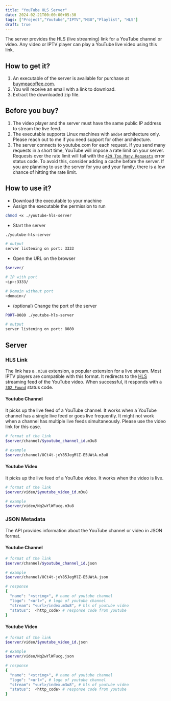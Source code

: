 ```yaml
---
title: "YouTube HLS Server"
date: 2024-02-21T00:00:00+05:30
tags: ["Project","Youtube","IPTV","M3U","Playlist", "HLS"]
draft: true
---
```


The server provides the HLS (live streaming) link for a YouTube channel or video. Any video or IPTV player can play a YouTube live video using this link.

## How to get it?
1. An executable of the server is available for purchase at [buymeacoffee.com](https://www.buymeacoffee.com/abskmj/e/223409).
2. You will receive an email with a link to download.
3. Extract the downloaded zip file.

## Before you buy?
1. The video player and the server must have the same public IP address to stream the live feed.
2. The executable supports Linux machines with `amd64` architecture only. Please reach out to me if you need support for other architecture.
3. The server connects to youtube.com for each request. If you send many requests in a short time, YouTube will impose a rate limit on your server. Requests over the rate limit will fail with the [`429 Too Many Requests`](https://developer.mozilla.org/en-US/docs/Web/HTTP/Status/429) error status code. To avoid this, consider adding a cache before the server. If you are planning to use the server for you and your family, there is a low chance of hitting the rate limit.

## How to use it?
- Download the executable to your machine
- Assign the executable the permission to run 
```bash
chmod +x ./youtube-hls-server
```

- Start the server
```bash
./youtube-hls-server

# output
server listening on port: 3333
```

- Open the URL on the browser
```bash
$server/

# IP with port
<ip>:3333/

# Domain without port
<domain>/
```

- (optional) Change the port of the server
```bash
PORT=8080 ./youtube-hls-server

# output
server listening on port: 8080
``` 

## Server
### HLS Link
The link has a `.m3u8` extension, a popular extension for a live stream. Most IPTV players are compatible with this format. It redirects to the [HLS](https://en.wikipedia.org/wiki/HTTP_Live_Streaming) streaming feed of the YouTube video. When successful, it responds with a [`302 Found`](https://developer.mozilla.org/en-US/docs/Web/HTTP/Status/302) status code.

#### Youtube Channel
It picks up the live feed of a YouTube channel. It works when a YouTube channel has a single live feed or goes live frequently. It might not work when a channel has multiple live feeds simultaneously. Please use the video link for this case.

```bash
# format of the link
$server/channel/$youtube_channel_id.m3u8

# example
$server/channel/UCt4t-jeY85JegMlZ-E5UWtA.m3u8
```
#### Youtube Video
It picks up the live feed of a YouTube video. It works when the video is live.

```bash
# format of the link
$server/video/$youtube_video_id.m3u8

# example
$server/video/Nq2wYlWFucg.m3u8
```

### JSON Metadata
The API provides information about the YouTube channel or video in JSON format. 

#### Youtube Channel
```bash
# format of the link
$server/channel/$youtube_channel_id.json

# example
$server/channel/UCt4t-jeY85JegMlZ-E5UWtA.json

# response
{
  "name": "<string>", # name of youtube channel
  "logo": "<url>", # logo of youtube channel
  "stream": "<url>/index.m3u8", # hls of youtube video
  "status":  <http_code> # response code from youtube
}
```
#### Youtube Video
```bash
# format of the link
$server/video/$youtube_video_id.json

# example
$server/video/Nq2wYlWFucg.json

# response
{
  "name": "<string>", # name of youtube channel
  "logo": "<url>", # logo of youtube channel
  "stream": "<url>/index.m3u8", # hls of youtube video
  "status":  <http_code> # response code from youtube
}
```
